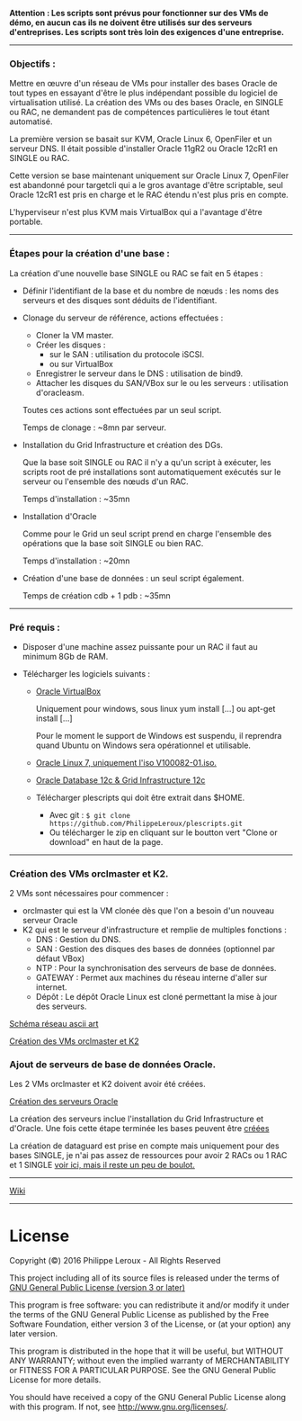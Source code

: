**Attention : Les scripts sont prévus pour fonctionner sur des VMs de démo, en
aucun cas ils ne doivent être utilisés sur des serveurs d'entreprises. Les scripts
sont très loin des exigences d'une entreprise.**

--------------------------------------------------------------------------------

### Objectifs :

Mettre en œuvre d'un réseau de VMs pour installer des bases Oracle de tout types
en essayant d'être le plus indépendant possible du logiciel de virtualisation utilisé.
La création des VMs ou des bases Oracle, en SINGLE ou RAC, ne demandent pas de
compétences particulières le tout étant automatisé.

La première version se basait sur KVM, Oracle Linux 6, OpenFiler et un serveur DNS.
Il était possible d'installer Oracle 11gR2 ou Oracle 12cR1 en SINGLE ou RAC.

Cette version se base maintenant uniquement sur Oracle Linux 7, OpenFiler est
abandonné pour targetcli qui a le gros avantage d'être scriptable, seul Oracle 12cR1
est pris en charge et le RAC étendu n'est plus pris en compte.

L'hyperviseur n'est plus KVM mais VirtualBox qui a l'avantage d'être portable.

--------------------------------------------------------------------------------

### Étapes pour la création d'une base :

La création d'une nouvelle base SINGLE ou RAC se fait en 5 étapes :

* Définir l'identifiant de la base et du nombre de nœuds : les noms des serveurs et
des disques sont déduits de l'identifiant.

* Clonage du serveur de référence, actions effectuées :
	* Cloner la VM master.
	* Créer les disques :
	  * sur le SAN : utilisation du protocole iSCSI.
	  * ou sur VirtualBox
	* Enregistrer le serveur dans le DNS : utilisation de bind9.
	* Attacher les disques du SAN/VBox sur le ou les serveurs : utilisation d'oracleasm.

	Toutes ces actions sont effectuées par un seul script.

	Temps de clonage : ~8mn par serveur.

* Installation du Grid Infrastructure et création des DGs.

	Que la base soit SINGLE ou RAC il n'y a qu'un script à exécuter, les scripts
root de pré installations sont automatiquement exécutés sur le serveur ou l'ensemble
des nœuds d'un RAC.

	Temps d'installation : ~35mn

* Installation d'Oracle

	Comme pour le Grid un seul script prend en charge l'ensemble des opérations que
la base soit SINGLE ou bien RAC.

	Temps d'installation : ~20mn

* Création d'une base de données : un seul script également.

	Temps de création cdb + 1 pdb : ~35mn

--------------------------------------------------------------------------------
### Pré requis :
* Disposer d'une machine assez puissante pour un RAC il faut au minimum 8Gb de RAM.

* Télécharger les logiciels suivants :

	* [Oracle VirtualBox](https://www.virtualbox.org/wiki/Downloads)

		Uniquement pour windows, sous linux yum install [...] ou apt-get install [...]

		Pour le moment le support de Windows est suspendu, il reprendra quand Ubuntu on Windows
		sera opérationnel et utilisable.

	* [Oracle Linux 7, uniquement l'iso V100082-01.iso.](https://edelivery.oracle.com/osdc/faces/SearchSoftware)

	* [Oracle Database 12c & Grid Infrastructure 12c](http://www.oracle.com/technetwork/database/enterprise-edition/downloads/database12c-linux-download-2240591.html)

	* Télécharger plescripts qui doit être extrait dans $HOME.
		* Avec git : `$ git clone https://github.com/PhilippeLeroux/plescripts.git`
		* Ou télécharger le zip en cliquant sur le boutton vert "Clone or download" en haut de la page.

--------------------------------------------------------------------------------

### Création des VMs orclmaster et K2.
2 VMs sont nécessaires pour commencer :
 - orclmaster qui est la VM clonée dès que l'on a besoin d'un nouveau serveur Oracle
 - K2 qui est le serveur d'infrastructure et remplie de multiples fonctions :
   - DNS     : Gestion du DNS.
   - SAN     : Gestion des disques des bases de données (optionnel par défaut VBox)
   - NTP     : Pour la synchronisation des serveurs de base de données.
   - GATEWAY : Permet aux machines du réseau interne d'aller sur internet.
   - Dépôt   : Le dépôt Oracle Linux est cloné permettant la mise à jour des serveurs.

 [Schéma réseau ascii art](https://github.com/PhilippeLeroux/plescripts/wiki/schema_reseau.txt)

 [Création des VMs orclmaster et K2](https://github.com/PhilippeLeroux/plescripts/wiki/Cr%C3%A9ation-des-VMs-orclmaster-et-K2)

### Ajout de serveurs de base de données Oracle.
Les 2 VMs orclmaster et K2 doivent avoir été créées.

[Création des serveurs Oracle](https://github.com/PhilippeLeroux/plescripts/blob/master/database_servers/README.md)

La création des serveurs inclue l'installation du Grid Infrastructure et d'Oracle.
Une fois cette étape terminée les bases peuvent être [créées](https://github.com/PhilippeLeroux/plescripts/tree/master/db/README.md)

La création de dataguard est prise en compte mais uniquement pour des bases SINGLE, je n'ai pas assez de ressources pour avoir 2 RACs
ou 1 RAC et 1 SINGLE [voir ici, mais il reste un peu de boulot.](https://github.com/PhilippeLeroux/plescripts/blob/master/db/stby/README.md)

--------------------------------------------------------------------------------
[Wiki](https://github.com/PhilippeLeroux/plescripts/wiki)

--------------------------------------------------------------------------------

# License

Copyright (©) 2016 Philippe Leroux - All Rights Reserved

This project including all of its source files is released under the terms of [GNU General Public License (version 3 or later)](http://www.gnu.org/licenses/gpl.txt)

This program is free software: you can redistribute it and/or modify
it under the terms of the GNU General Public License as published by
the Free Software Foundation, either version 3 of the License, or
(at your option) any later version.

This program is distributed in the hope that it will be useful,
but WITHOUT ANY WARRANTY; without even the implied warranty of
MERCHANTABILITY or FITNESS FOR A PARTICULAR PURPOSE.  See the
GNU General Public License for more details.

You should have received a copy of the GNU General Public License
along with this program.  If not, see <http://www.gnu.org/licenses/>.
